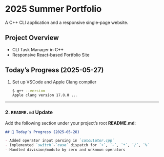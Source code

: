 # 2025 Summer Portfolio

A C++ CLI application and a responsive single-page website.

## Project Overview
- CLI Task Manager in C++
- Responsive React-based Portfolio Site

## Today’s Progress (2025-05-27)
1. Set up VSCode and Apple Clang compiler  
   ```bash
   $ g++ --version  
   Apple clang version 17.0.0 ...


---

### 2. `README.md` Update

Add the following section under your project’s root **README.md**:

```markdown
## 📅 Today’s Progress (2025-05-28)

- Added operator input parsing in `calculator.cpp`
- Implemented `switch`-`case` dispatch for `+`, `-`, `*`, `/`, `%`
- Handled division/modulo by zero and unknown operators

